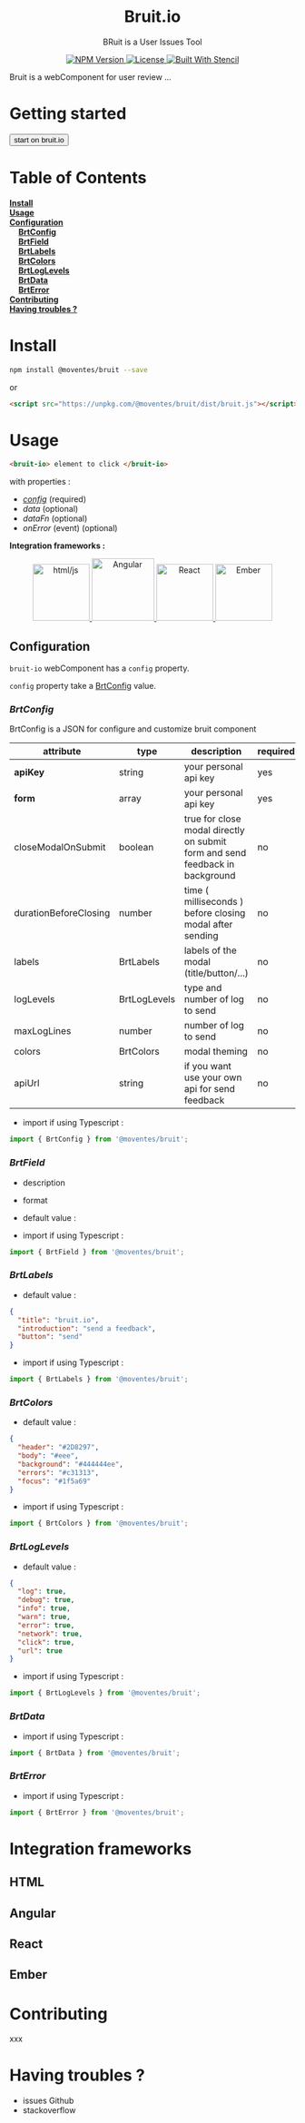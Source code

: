 <p align="center">
  <h1 align="center">Bruit.io</h1>
  <p align="center">BRuit is a User Issues Tool</p>
</p>
<p align="center">
  <a href="https://www.npmjs.com/package/@moventes/bruit">
    <img alt="NPM Version" src="https://img.shields.io/npm/v/@moventes/bruit.svg?style=flat">
  </a>
  <a href="https://opensource.org/licenses/MIT">
    <img alt="License" src="https://img.shields.io/npm/l/@moventes/bruit.svg">
  </a>
    <a href="https://stenciljs.com/">
    <img alt="Built With Stencil" src="https://img.shields.io/badge/-Built%20With%20Stencil-16161d.svg?logo=data%3Aimage%2Fsvg%2Bxml%3Bbase64%2CPD94bWwgdmVyc2lvbj0iMS4wIiBlbmNvZGluZz0idXRmLTgiPz4KPCEtLSBHZW5lcmF0b3I6IEFkb2JlIElsbHVzdHJhdG9yIDE5LjIuMSwgU1ZHIEV4cG9ydCBQbHVnLUluIC4gU1ZHIFZlcnNpb246IDYuMDAgQnVpbGQgMCkgIC0tPgo8c3ZnIHZlcnNpb249IjEuMSIgaWQ9IkxheWVyXzEiIHhtbG5zPSJodHRwOi8vd3d3LnczLm9yZy8yMDAwL3N2ZyIgeG1sbnM6eGxpbms9Imh0dHA6Ly93d3cudzMub3JnLzE5OTkveGxpbmsiIHg9IjBweCIgeT0iMHB4IgoJIHZpZXdCb3g9IjAgMCA1MTIgNTEyIiBzdHlsZT0iZW5hYmxlLWJhY2tncm91bmQ6bmV3IDAgMCA1MTIgNTEyOyIgeG1sOnNwYWNlPSJwcmVzZXJ2ZSI%2BCjxzdHlsZSB0eXBlPSJ0ZXh0L2NzcyI%2BCgkuc3Qwe2ZpbGw6I0ZGRkZGRjt9Cjwvc3R5bGU%2BCjxwYXRoIGNsYXNzPSJzdDAiIGQ9Ik00MjQuNywzNzMuOWMwLDM3LjYtNTUuMSw2OC42LTkyLjcsNjguNkgxODAuNGMtMzcuOSwwLTkyLjctMzAuNy05Mi43LTY4LjZ2LTMuNmgzMzYuOVYzNzMuOXoiLz4KPHBhdGggY2xhc3M9InN0MCIgZD0iTTQyNC43LDI5Mi4xSDE4MC40Yy0zNy42LDAtOTIuNy0zMS05Mi43LTY4LjZ2LTMuNkgzMzJjMzcuNiwwLDkyLjcsMzEsOTIuNyw2OC42VjI5Mi4xeiIvPgo8cGF0aCBjbGFzcz0ic3QwIiBkPSJNNDI0LjcsMTQxLjdIODcuN3YtMy42YzAtMzcuNiw1NC44LTY4LjYsOTIuNy02OC42SDMzMmMzNy45LDAsOTIuNywzMC43LDkyLjcsNjguNlYxNDEuN3oiLz4KPC9zdmc%2BCg%3D%3D&colorA=16161d&style=flat-square">
  </a>
</p>

Bruit is a webComponent for user review ...

# Getting started

<a href="https://bruit.io/"><button>start on bruit.io</button></a>

# Table of Contents

**[Install](#install)**<br>
**[Usage](#usage)**<br>
**[Configuration](#BrtConfig)**<br>
&nbsp;&nbsp;&nbsp;&nbsp;**[BrtConfig](#BrtConfig)**<br>
&nbsp;&nbsp;&nbsp;&nbsp;**[BrtField](#BrtField)**<br>
&nbsp;&nbsp;&nbsp;&nbsp;**[BrtLabels](#BrtLabels)**<br>
&nbsp;&nbsp;&nbsp;&nbsp;**[BrtColors](#BrtColors)**<br>
&nbsp;&nbsp;&nbsp;&nbsp;**[BrtLogLevels](#BrtLogLevels)**<br>
&nbsp;&nbsp;&nbsp;&nbsp;**[BrtData](#BrtData)**<br>
&nbsp;&nbsp;&nbsp;&nbsp;**[BrtError](#BrtError)**<br>
**[Contributing](#Contributing)**<br>
**[Having troubles ?](#Having-troubles-?)**<br>

# Install

```bash
npm install @moventes/bruit --save
```

or

```html
<script src="https://unpkg.com/@moventes/bruit/dist/bruit.js"></script>
```

# Usage

```html
<bruit-io> element to click </bruit-io>
```

with properties :

- [_config_](#configuration) (required)
- _data_ (optional)
- _dataFn_ (optional)
- _onError_ (event) (optional)

**Integration frameworks :**

<p align="center">
  <a href="#html">
    <img alt="html/js" src="https://upload.wikimedia.org/wikipedia/commons/6/61/HTML5_logo_and_wordmark.svg" width="100px">
  </a>
  <a href="#angular">
    <img alt="Angular" src="https://angular.io/assets/images/logos/angular/angular.svg" width="110px">
  </a>
    <a href="#react">
    <img alt="React" src="https://camo.githubusercontent.com/98a9b62f324b8a13275cc57dc4293f0ee315f85f/68747470733a2f2f73616e6473746f726d2e64652f5f5265736f75726365732f50657273697374656e742f333238353431366538353033623263383335346333323162636436393063663535306238623264332f52656163742d4c6f676f2e737667" width="100px">
  </a>
    <a href="#ember">
    <img alt="Ember" src="https://upload.wikimedia.org/wikipedia/fr/6/69/Ember.js_Logo_and_Mascot.png" width="100px">
  </a>
</p>

## Configuration

`bruit-io` webComponent has a `config` property.

`config` property take a [BrtConfig](#brtconfig) value.

### _BrtConfig_

BrtConfig is a JSON for configure and customize bruit component

| attribute             | type            | description                                                                  | required | default value                   |
| --------------------- | --------------- | ---------------------------------------------------------------------------- | -------- | ------------------------------- |
| **apiKey**            | string          | your personal api key                                                        | yes      | -                               |
| **form**              | array<BrtField> | your personal api key                                                        | yes      | -                               |
| closeModalOnSubmit    | boolean         | true for close modal directly on submit form and send feedback in background | no       | false                           |
| durationBeforeClosing | number          | time ( milliseconds ) before closing modal after sending                     | no       | 1500                            |
| labels                | BrtLabels       | labels of the modal (title/button/...)                                       | no       | see                             |
| logLevels             | BrtLogLevels    | type and number of log to send                                               | no       | see                             |
| maxLogLines           | number          | number of log to send                                                        | no       | 100                             |
| colors                | BrtColors       | modal theming                                                                | no       | see                             |
| apiUrl                | string          | if you want use your own api for send feedback                               | no       | <https://api.bruit.io/feedback> |

- import if using Typescript :

```javascript
import { BrtConfig } from '@moventes/bruit';
```

### _BrtField_

- description
- format
- default value :

- import if using Typescript :

```javascript
import { BrtField } from '@moventes/bruit';
```

### _BrtLabels_

- default value :

```json
{
  "title": "bruit.io",
  "introduction": "send a feedback",
  "button": "send"
}
```

- import if using Typescript :

```javascript
import { BrtLabels } from '@moventes/bruit';
```

### _BrtColors_

- default value :

```json
{
  "header": "#2D8297",
  "body": "#eee",
  "background": "#444444ee",
  "errors": "#c31313",
  "focus": "#1f5a69"
}
```

- import if using Typescript :

```javascript
import { BrtColors } from '@moventes/bruit';
```

### _BrtLogLevels_

- default value :

```json
{
  "log": true,
  "debug": true,
  "info": true,
  "warn": true,
  "error": true,
  "network": true,
  "click": true,
  "url": true
}
```

- import if using Typescript :

```javascript
import { BrtLogLevels } from '@moventes/bruit';
```

### _BrtData_

- import if using Typescript :

```javascript
import { BrtData } from '@moventes/bruit';
```

### _BrtError_

- import if using Typescript :

```javascript
import { BrtError } from '@moventes/bruit';
```

# Integration frameworks

## HTML

## Angular

## React

## Ember

# Contributing

xxx

# Having troubles ?

- issues Github
- stackoverflow

